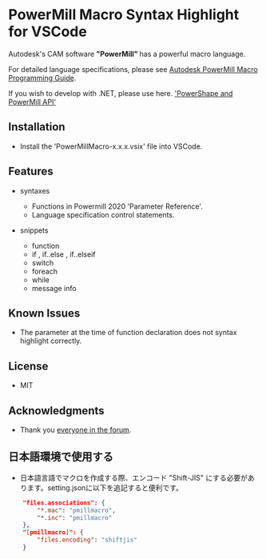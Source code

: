 # **PowerMill Macro Syntax Highlight for VSCode**

Autodesk's CAM software <b>"PowerMill" </b> has a powerful macro language.

For detailed language specifications, please see [Autodesk PowerMill Macro Programming Guide](https://knowledge.autodesk.com/sites/default/files/file_downloads/PM-Macro_Programming_Guide.pdf).


If you wish to develop with .NET, please use here.
['PowerShape and PowerMill API'](https://github.com/Autodesk/PowerShapeAndPowerMillAPI)


## Installation 
- Install the 'PowerMillMacro-x.x.x.vsix' file into VSCode.

## Features
+ syntaxes
    + Functions in Powermill 2020 'Parameter Reference'.
    + Language specification control statements.

+ snippets
    + function
    + if , if..else , if..elseif
    + switch
    + foreach
    + while
    + message info

## Known Issues
+ The parameter at the time of function declaration does not syntax highlight correctly.

## License
+ MIT

## Acknowledgments
+ Thank you [everyone in the forum](https://forums.autodesk.com/t5/powermill-forum/bd-p/280).


## 日本語環境で使用する
+ 日本語言語でマクロを作成する際、エンコード "Shift-JIS" にする必要があります。setting.jsonに以下を追記すると便利です。

``` json
    "files.associations": {
        "*.mac": "pmillmacro",
        "*.inc": "pmillmacro"
    },
    "[pmillmacro]": {
        "files.encoding": "shiftjis"
    }
```